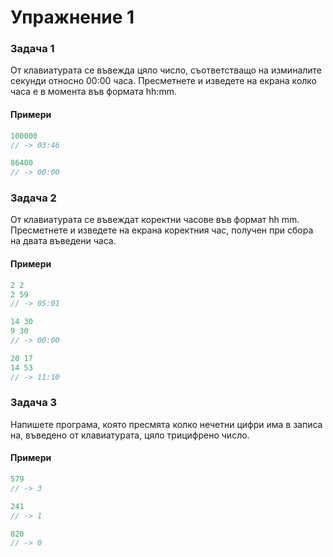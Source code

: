 Упражнение 1
============

### Задача 1 ###

От клавиатурата се въвежда цяло число, съответстващо на изминалите секунди относно 00:00 часа. Пресметнете и изведете на екрана колко часа е в момента във формата hh:mm.

#### Примери ####

```c++
100000
// -> 03:46

86400
// -> 00:00
```

### Задача 2 ###

От клавиатурата се въвеждат коректни часове във формат hh mm. Пресметнете и изведете на екрана коректния час, получен при сбора на двата въведени часа.

#### Примери ####

```c++
2 2
2 59
// -> 05:01

14 30
9 30
// -> 00:00

20 17
14 53
// -> 11:10
```

### Задача 3 ###

Напишете програма, която пресмята колко нечетни цифри има в записа на, въведено от клавиатурата, цяло трицифрено число.

#### Примери ####

```c++
579
// -> 3

241
// -> 1

820
// -> 0
```
